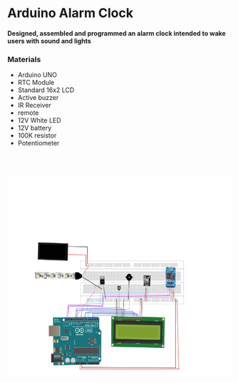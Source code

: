 # Arduino Alarm Clock 


#### Designed, assembled and programmed an alarm clock intended to wake users with sound and lights

### Materials 
* Arduino UNO
* RTC Module
* Standard 16x2 LCD
* Active buzzer
* IR Receiver
* remote 
* 12V White LED
* 12V battery
* 100K resistor
* Potentiometer
</br>
</br>
</br>

<img src="https://github.com/JC79012/Arduino_Alarm_Clock/blob/main/final_embedded_circuit.jpg" width ="600" height="450">










